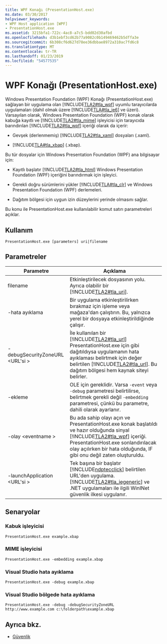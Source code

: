 ```yaml
---
title: WPF Konağı (PresentationHost.exe)
ms.date: 03/30/2017
helpviewer_keywords:
- WPF Host application [WPF]
- PresentationHost.exe
ms.assetid: 3215bfa1-722c-4ac8-a7c5-bdd02d30afbd
ms.openlocfilehash: d3b1ebf3cd62b77a9082c0b149469462b5dffa3e
ms.sourcegitcommit: 6b308cf6d627d78ee36dbbae8972a310ac7fd6c8
ms.translationtype: MT
ms.contentlocale: tr-TR
ms.lasthandoff: 01/23/2019
ms.locfileid: "54577535"
---
```

# <a name="wpf-host-presentationhostexe"></a>WPF Konağı (PresentationHost.exe)
Windows Presentation Foundation (WPF) Konağı (PresentationHost.exe) sağlayan bir uygulama olan [!INCLUDE[TLA2#tla_wpf](../../../../includes/tla2sharptla-wpf-md.md)] uyumlu tarayıcılarda uygulamaları (dahil olmak üzere [!INCLUDE[TLA#tla_ie6](../../../../includes/tlasharptla-ie6-md.md)] ve üzeri). Varsayılan olarak, Windows Presentation Foundation (WPF) konak olarak kabuğa kayıtlı ve [!INCLUDE[TLA2#tla_mime](../../../../includes/tla2sharptla-mime-md.md)] işleyicisi için tarayıcıda barındırılan [!INCLUDE[TLA2#tla_wpf](../../../../includes/tla2sharptla-wpf-md.md)] içeriği olarak da içerir:  
  
-   Gevşek (derlenmemiş) [!INCLUDE[TLA2#tla_xaml](../../../../includes/tla2sharptla-xaml-md.md)] dosyaları (.xaml).  
  
-   [!INCLUDE[TLA#tla_xbap](../../../../includes/tlasharptla-xbap-md.md)] (.xbap).  
  
 Bu tür dosyalar için Windows Presentation Foundation (WPF) ana bilgisayar için:  
  
-   Kayıtlı başlatır [!INCLUDE[TLA2#tla_html](../../../../includes/tla2sharptla-html-md.md)] Windows Presentation Foundation (WPF) içeriğini barındırmak için işleyici.  
  
-   Gerekli doğru sürümlerini yükler [!INCLUDE[TLA#tla_clr](../../../../includes/tlasharptla-clr-md.md)] ve Windows Presentation Foundation (WPF) derlemeleri.  
  
-   Dağıtım bölgesi için uygun izin düzeylerini yerinde olmasını sağlar.  
  
 Bu konu ile PresentationHost.exe kullanılabilir komut satırı parametreleri açıklar.  
  
## <a name="usage"></a>Kullanım  
 `PresentationHost.exe [parameters] uri|filename`  
  
## <a name="parameters"></a>Parametreler  
  
|Parametre|Açıklama|  
|---------------|-----------------|  
|filename|Etkinleştirilecek dosyasının yolu. Ayrıca olabilir bir [!INCLUDE[TLA2#tla_uri](../../../../includes/tla2sharptla-uri-md.md)].|  
|-hata ayıklama|Bir uygulama etkinleştirilirken bırakmaz için işleme veya mağaza'dan çalıştırın. Bu, yalnızca yerel bir dosyaya etkinleştirildiğinde çalışır.|  
|-debugSecurityZoneURL \<URL'si >|İle kullanılan bir [!INCLUDE[TLA2#tla_url](../../../../includes/tla2sharptla-url-md.md)] PresentationHost.exe için gibi dağıtıldıysa uygulamanın hata ayıklaması belirtmek için değer belirtilen [!INCLUDE[TLA2#tla_url](../../../../includes/tla2sharptla-url-md.md)]. Bu dağıtım bölgesi hem kaynak siteyi belirler.|  
|-ekleme|OLE için gereklidir. Varsa `-event` veya `-debug` parametresi belirtilirse, belirtmek gerekli değil `-embedding` parametresi, çünkü bu parametre, dahili olarak ayarlanır.|  
|-olay \<eventname >|Bu ada sahip olayı açın ve PresentationHost.exe konak başlatıldı ve hazır olduğunda sinyal [!INCLUDE[TLA2#tla_wpf](../../../../includes/tla2sharptla-wpf-md.md)] içeriği. PresentationHost.exe sonlandırılacak olay açılırken bir hata olduğunda, IF gibi onu değil zaten oluşturuldu.|  
|-launchApplication \<URL'si >|Tek başına bir başlatır [!INCLUDE[ndptecclick](../../../../includes/ndptecclick-md.md)] belirtilen URL'den uygulama. [!INCLUDE[TLA2#tla_iegeneric](../../../../includes/tla2sharptla-iegeneric-md.md)] ve .NET uygulamaları ile ilgili WinINet güvenlik ilkesi uygulanır.|  
  
## <a name="scenarios"></a>Senaryolar  
  
### <a name="shell-handler"></a>Kabuk işleyicisi  
 `PresentationHost.exe example.xbap`  
  
### <a name="mime-handler"></a>MIME işleyicisi  
 `PresentationHost.exe -embedding example.xbap`  
  
### <a name="visual-studio-debugging"></a>Visual Studio hata ayıklama  
 `PresentationHost.exe -debug example.xbap`  
  
### <a name="visual-studio-debugging-in-zone"></a>Visual Studio bölgede hata ayıklama  
 `PresentationHost.exe -debug -debugSecurityZoneURL http://www.example.com c:\folderpath\example.xbap`  
  
## <a name="see-also"></a>Ayrıca bkz.
- [Güvenlik](../../../../docs/framework/wpf/security-wpf.md)
